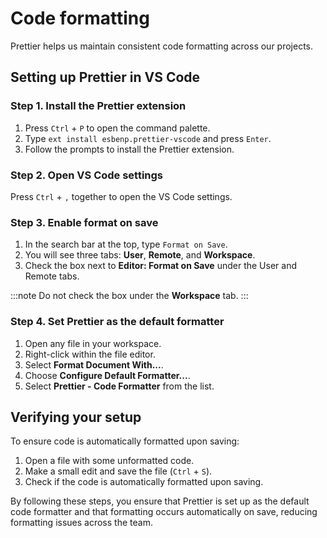 # Code formatting

Prettier helps us maintain consistent code formatting across our projects.

## Setting up Prettier in VS Code

### Step 1. Install the Prettier extension
   1. Press `Ctrl` + `P` to open the command palette.
   2. Type `ext install esbenp.prettier-vscode` and press `Enter`.
   3. Follow the prompts to install the Prettier extension.

### Step 2. Open VS Code settings
Press `Ctrl` + `,` together to open the VS Code settings.

### Step 3. Enable format on save
   1. In the search bar at the top, type `Format on Save`.
   2. You will see three tabs: **User**, **Remote**, and **Workspace**.
   3. Check the box next to **Editor: Format on Save** under the User and Remote tabs.

   :::note
   Do not check the box under the **Workspace** tab.
   :::

### Step 4. Set Prettier as the default formatter
   1. Open any file in your workspace.
   2. Right-click within the file editor.
   3. Select **Format Document With...**.
   4. Choose **Configure Default Formatter...**.
   5. Select **Prettier - Code Formatter** from the list.



## Verifying your setup

To ensure code is automatically formatted upon saving:
1. Open a file with some unformatted code.
2. Make a small edit and save the file (`Ctrl` + `S`).
3. Check if the code is automatically formatted upon saving.

By following these steps, you ensure that Prettier is set up as the default code formatter and that formatting occurs automatically on save, reducing formatting issues across the team.

